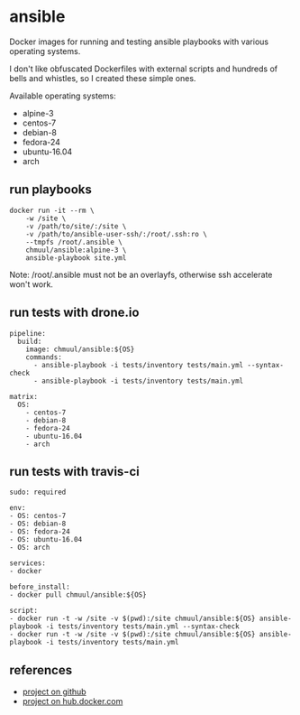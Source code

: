 # ansible  

Docker images for running and testing ansible playbooks with various operating systems.

I don't like obfuscated Dockerfiles with external scripts and hundreds of bells and whistles, so I created these simple ones.

Available operating systems:

* alpine-3
* centos-7
* debian-8
* fedora-24
* ubuntu-16.04
* arch

## run playbooks

    docker run -it --rm \
        -w /site \
        -v /path/to/site/:/site \
        -v /path/to/ansible-user-ssh/:/root/.ssh:ro \
        --tmpfs /root/.ansible \
        chmuul/ansible:alpine-3 \
        ansible-playbook site.yml

Note: /root/.ansible must not be an overlayfs, otherwise ssh accelerate won't work.

## run tests with drone.io

    pipeline:
      build:
        image: chmuul/ansible:${OS}
        commands:
          - ansible-playbook -i tests/inventory tests/main.yml --syntax-check
          - ansible-playbook -i tests/inventory tests/main.yml

    matrix:
      OS:
        - centos-7
        - debian-8
        - fedora-24
        - ubuntu-16.04
        - arch

## run tests with travis-ci

    sudo: required

    env:
    - OS: centos-7
    - OS: debian-8
    - OS: fedora-24
    - OS: ubuntu-16.04
    - OS: arch

    services:
    - docker

    before_install:
    - docker pull chmuul/ansible:${OS}

    script:
    - docker run -t -w /site -v $(pwd):/site chmuul/ansible:${OS} ansible-playbook -i tests/inventory tests/main.yml --syntax-check
    - docker run -t -w /site -v $(pwd):/site chmuul/ansible:${OS} ansible-playbook -i tests/inventory tests/main.yml

## references

* [project on github](https://github.com/pauvos/ansible)
* [project on hub.docker.com](https://hub.docker.com/r/chmuul/ansible)
